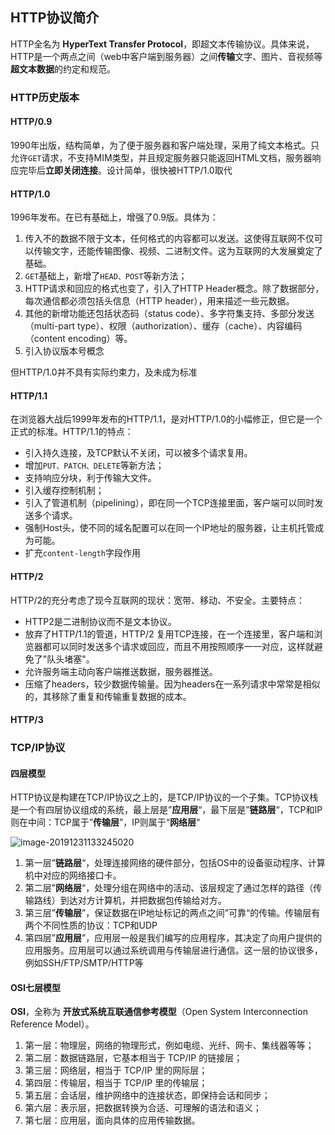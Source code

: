 ## HTTP协议简介

HTTP全名为 **HyperText Transfer Protocol**，即超文本传输协议。具体来说，HTTP是一个两点之间（web中客户端到服务器）之间**传输**文字、图片、音视频等**超文本数据**的约定和规范。



### HTTP历史版本

#### HTTP/0.9

1990年出版，结构简单，为了便于服务器和客户端处理，采用了纯文本格式。只允许`GET`请求，不支持MIM类型，并且规定服务器只能返回HTML文档，服务器响应完毕后**立即关闭连接**。设计简单，很快被HTTP/1.0取代

#### HTTP/1.0

1996年发布。在已有基础上，增强了0.9版。具体为：

1. 传入不的数据不限于文本，任何格式的内容都可以发送。这使得互联网不仅可以传输文字，还能传输图像、视频、二进制文件。这为互联网的大发展奠定了基础。
2. `GET`基础上，新增了`HEAD、POST`等新方法；
3. HTTP请求和回应的格式也变了，引入了HTTP Header概念。除了数据部分，每次通信都必须包括头信息（HTTP header），用来描述一些元数据。
4.    其他的新增功能还包括状态码（status code）、多字符集支持、多部分发送（multi-part type）、权限（authorization）、缓存（cache）、内容编码（content encoding）等。
5. 引入协议版本号概念

但HTTP/1.0并不具有实际约束力，及未成为标准

#### HTTP/1.1

在浏览器大战后1999年发布的HTTP/1.1，是对HTTP/1.0的小幅修正，但它是一个正式的标准。HTTP/1.1的特点：

- 引入持久连接，及TCP默认不关闭，可以被多个请求复用。
- 增加`PUT、PATCH、DELETE`等新方法；
- 支持响应分块，利于传输大文件。
- 引入缓存控制机制；
- 引入了管道机制（pipelining），即在同一个TCP连接里面，客户端可以同时发送多个请求。
- 强制Host头，使不同的域名配置可以在同一个IP地址的服务器，让主机托管成为可能。
- 扩充`content-length`字段作用

#### HTTP/2

HTTP/2的充分考虑了现今互联网的现状：宽带、移动、不安全。主要特点：

- HTTP2是二进制协议而不是文本协议。
- 放弃了HTTP/1.1的管道，HTTP/2 复用TCP连接，在一个连接里，客户端和浏览器都可以同时发送多个请求或回应，而且不用按照顺序一一对应，这样就避免了"队头堵塞"。
- 允许服务端主动向客户端推送数据，服务器推送。
- 压缩了headers，较少数据传输量。因为headers在一系列请求中常常是相似的，其移除了重复和传输重复数据的成本。

#### HTTP/3



### TCP/IP协议

#### 四层模型

HTTP协议是构建在TCP/IP协议之上的，是TCP/IP协议的一个子集。TCP协议栈是一个有四层协议组成的系统，最上层是”**应用层**“，最下层是”**链路层**“，TCP和IP则在中间：TCP属于”**传输层**”，IP则属于“**网络层**“



![image-20191231133245020](https://tva1.sinaimg.cn/large/006tNbRwly1gafug1a5wij31a00kg414.jpg)

1. 第一层”**链路层**“，处理连接网络的硬件部分，包括OS中的设备驱动程序、计算机中对应的网络接口卡。
2. 第二层”**网络层**“，处理分组在网络中的活动、该层规定了通过怎样的路径（传输路线）到达对方计算机，并把数据包传输给对方。
3. 第三层”**传输层**”，保证数据在IP地址标记的两点之间”可靠“的传输。传输层有两个不同性质的协议：TCP和UDP
4. 第四层”**应用层**”，应用层一般是我们编写的应用程序，其决定了向用户提供的应用服务。应用层可以通过系统调用与传输层进行通信。这一层的协议很多，例如SSH/FTP/SMTP/HTTP等

#### OSI七层模型

**OSI**，全称为 **开放式系统互联通信参考模型**（Open System Interconnection Reference Model）。



1. 第一层：物理层，网络的物理形式，例如电缆、光纤、网卡、集线器等等；
2. 第二层：数据链路层，它基本相当于 TCP/IP 的链接层；
3. 第三层：网络层，相当于 TCP/IP 里的网际层；
4. 第四层：传输层，相当于 TCP/IP 里的传输层；
5. 第五层：会话层，维护网络中的连接状态，即保持会话和同步；
6. 第六层：表示层，把数据转换为合适、可理解的语法和语义；
7. 第七层：应用层，面向具体的应用传输数据。